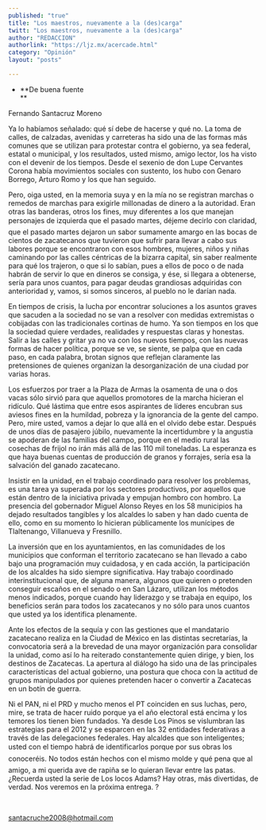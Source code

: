 ```yaml
---
published: "true"
title: "Los maestros, nuevamente a la (des)carga"
twitt: "Los maestros, nuevamente a la (des)carga"
author: "REDACCION"
authorlink: "https://ljz.mx/acercade.html"
category: "Opinión"
layout: "posts"

---
```


*   **De buena fuente  
    **


  Fernando Santacruz Moreno



  Ya lo habíamos señalado: qué sí debe de hacerse y qué no. La toma de calles, de calzadas, avenidas y carreteras ha sido una de las formas más comunes que se utilizan para protestar contra el gobierno, ya sea federal, estatal o municipal, y los resultados, usted mismo, amigo lector, los ha visto con el devenir de los tiempos. Desde el sexenio de don Lupe Cervantes Corona había movimientos sociales con sustento, los hubo con Genaro Borrego, Arturo Romo y los que han seguido.



  Pero, oiga usted, en la memoria suya y en la mía no se registran marchas o remedos de marchas para exigirle millonadas de dinero a la autoridad. Eran otras las banderas, otros los fines, muy diferentes a los que manejan personajes de izquierda que el pasado martes, déjeme decirlo con claridad, que el pasado martes dejaron un sabor sumamente amargo en las bocas de cientos de zacatecanos que tuvieron que sufrir para llevar a cabo sus labores porque se encontraron con esos hombres, mujeres, niños y niñas caminando por las calles céntricas de la bizarra capital, sin saber realmente para qué los trajeron, o que si lo sabían, pues a ellos de poco o de nada habrán de servir lo que en dineros se consiga, y ése, si llegara a obtenerse, sería para unos cuantos, para pagar deudas grandiosas adquiridas con anterioridad y, vamos, si somos sinceros, al pueblo no le darían nada.



  En tiempos de crisis, la lucha por encontrar soluciones a los asuntos graves que sacuden a la sociedad no se van a resolver con medidas extremistas o cobijadas con las tradicionales cortinas de humo. Ya son tiempos en los que la sociedad quiere verdades, realidades y respuestas claras y honestas. Salir a las calles y gritar ya no va con los nuevos tiempos, con las nuevas formas de hacer política, porque se ve, se siente, se palpa que en cada paso, en cada palabra, brotan signos que reflejan claramente las pretensiones de quienes organizan la desorganización de una ciudad por varias horas.



  Los esfuerzos por traer a la Plaza de Armas la osamenta de una o dos vacas sólo sirvió para que aquellos promotores de la marcha hicieran el ridículo. Qué lástima que entre esos aspirantes de líderes encubran sus aviesos fines en la humildad, pobreza y la ignorancia de la gente del campo. Pero, mire usted, vamos a dejar lo que allá en el olvido debe estar. Después de unos días de pasajero júbilo, nuevamente la incertidumbre y la angustia se apoderan de las familias del campo, porque en el medio rural las cosechas de frijol no irán más allá de las 110 mil toneladas. La esperanza es que haya buenas cuentas de producción de granos y forrajes, sería esa la salvación del ganado zacatecano.



  Insistir en la unidad, en el trabajo coordinado para resolver los problemas, es una tarea ya superada por los sectores productivos, por aquellos que están dentro de la iniciativa privada y empujan hombro con hombro. La presencia del gobernador Miguel Alonso Reyes en los 58 municipios ha dejado resultados tangibles y los alcaldes lo saben y han dado cuenta de ello, como en su momento lo hicieran públicamente los munícipes de Tlaltenango, Villanueva y Fresnillo.



  La inversión que en los ayuntamientos, en las comunidades de los municipios que conforman el territorio zacatecano se han llevado a cabo bajo una programación muy cuidadosa, y en cada acción, la participación de los alcaldes ha sido siempre significativa. Hay trabajo coordinado interinstitucional que, de alguna manera, algunos que quieren o pretenden conseguir escaños en el senado o en San Lázaro, utilizan los métodos menos indicados, porque cuando hay liderazgo y se trabaja en equipo, los beneficios serán para todos los zacatecanos y no sólo para unos cuantos que usted ya los identifica plenamente.



  Ante los efectos de la sequía y con las gestiones que el mandatario zacatecano realiza en la Ciudad de México en las distintas secretarías, la convocatoria será a la brevedad de una mayor organización para consolidar la unidad, como así lo ha reiterado constantemente quien dirige, y bien, los destinos de Zacatecas. La apertura al diálogo ha sido una de las principales características del actual gobierno, una postura que choca con la actitud de grupos manipulados por quienes pretenden hacer o convertir a Zacatecas en un botín de guerra.



  Ni el PAN, ni el PRD y mucho menos el PT coinciden en sus luchas, pero, mire, se trata de hacer ruido porque ya el año electoral está encima y los temores los tienen bien fundados. Ya desde Los Pinos se vislumbran las estrategias para el 2012 y se esparcen en las 32 entidades federativas a través de las delegaciones federales. Hay alcaldes que son inteligentes; usted con el tiempo habrá de identificarlos porque por sus obras los conoceréis. No todos están hechos con el mismo molde y qué pena que al amigo, a mi querida ave de rapiña se lo quieran llevar entre las patas. ¿Recuerda usted la serie de Los locos Adams? Hay otras, más divertidas, de verdad. Nos veremos en la próxima entrega. ?



   



  santacruche2008@hotmail.com



   

